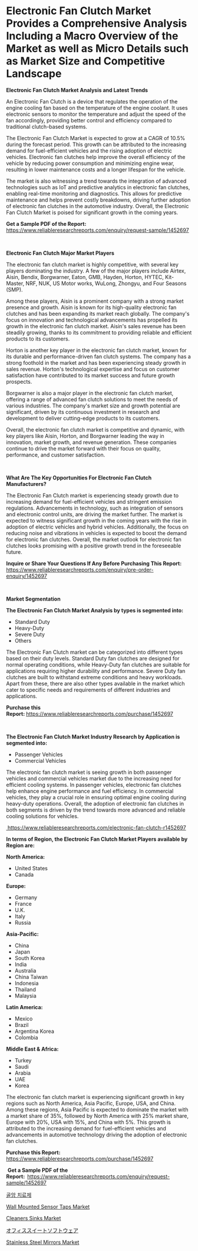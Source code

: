 <p><h1>Electronic Fan Clutch Market Provides a Comprehensive Analysis Including a Macro Overview of the Market as well as Micro Details such as Market Size and Competitive Landscape</h1></p><p><strong>Electronic Fan Clutch Market Analysis and Latest Trends</strong></p>
<p><p>An Electronic Fan Clutch is a device that regulates the operation of the engine cooling fan based on the temperature of the engine coolant. It uses electronic sensors to monitor the temperature and adjust the speed of the fan accordingly, providing better control and efficiency compared to traditional clutch-based systems.</p><p>The Electronic Fan Clutch Market is expected to grow at a CAGR of 10.5% during the forecast period. This growth can be attributed to the increasing demand for fuel-efficient vehicles and the rising adoption of electric vehicles. Electronic fan clutches help improve the overall efficiency of the vehicle by reducing power consumption and minimizing engine wear, resulting in lower maintenance costs and a longer lifespan for the vehicle.</p><p>The market is also witnessing a trend towards the integration of advanced technologies such as IoT and predictive analytics in electronic fan clutches, enabling real-time monitoring and diagnostics. This allows for predictive maintenance and helps prevent costly breakdowns, driving further adoption of electronic fan clutches in the automotive industry. Overall, the Electronic Fan Clutch Market is poised for significant growth in the coming years.</p></p>
<p><strong>Get a Sample PDF of the Report:&nbsp;</strong> <a href="https://www.reliableresearchreports.com/enquiry/request-sample/1452697">https://www.reliableresearchreports.com/enquiry/request-sample/1452697</a></p>
<p>&nbsp;</p>
<p><strong>Electronic Fan Clutch Major Market Players</strong></p>
<p><p>The electronic fan clutch market is highly competitive, with several key players dominating the industry. A few of the major players include Airtex, Aisin, Bendix, Borgwarner, Eaton, GMB, Hayden, Horton, HYTEC, Kit-Master, NRF, NUK, US Motor works, WuLong, Zhongyu, and Four Seasons (SMP).</p><p>Among these players, Aisin is a prominent company with a strong market presence and growth. Aisin is known for its high-quality electronic fan clutches and has been expanding its market reach globally. The company's focus on innovation and technological advancements has propelled its growth in the electronic fan clutch market. Aisin's sales revenue has been steadily growing, thanks to its commitment to providing reliable and efficient products to its customers.</p><p>Horton is another key player in the electronic fan clutch market, known for its durable and performance-driven fan clutch systems. The company has a strong foothold in the market and has been experiencing steady growth in sales revenue. Horton's technological expertise and focus on customer satisfaction have contributed to its market success and future growth prospects.</p><p>Borgwarner is also a major player in the electronic fan clutch market, offering a range of advanced fan clutch solutions to meet the needs of various industries. The company's market size and growth potential are significant, driven by its continuous investment in research and development to deliver cutting-edge products to its customers.</p><p>Overall, the electronic fan clutch market is competitive and dynamic, with key players like Aisin, Horton, and Borgwarner leading the way in innovation, market growth, and revenue generation. These companies continue to drive the market forward with their focus on quality, performance, and customer satisfaction.</p></p>
<p>&nbsp;</p>
<p><strong>What Are The Key Opportunities For Electronic Fan Clutch Manufacturers?</strong></p>
<p><p>The Electronic Fan Clutch market is experiencing steady growth due to increasing demand for fuel-efficient vehicles and stringent emission regulations. Advancements in technology, such as integration of sensors and electronic control units, are driving the market further. The market is expected to witness significant growth in the coming years with the rise in adoption of electric vehicles and hybrid vehicles. Additionally, the focus on reducing noise and vibrations in vehicles is expected to boost the demand for electronic fan clutches. Overall, the market outlook for electronic fan clutches looks promising with a positive growth trend in the foreseeable future.</p></p>
<p><strong>Inquire or Share Your Questions If Any Before Purchasing This Report:</strong> <a href="https://www.reliableresearchreports.com/enquiry/pre-order-enquiry/1452697">https://www.reliableresearchreports.com/enquiry/pre-order-enquiry/1452697</a></p>
<p>&nbsp;</p>
<p><strong>Market Segmentation</strong></p>
<p><strong>The Electronic Fan Clutch Market Analysis by types is segmented into:</strong></p>
<p><ul><li>Standard Duty</li><li>Heavy-Duty</li><li>Severe Duty</li><li>Others</li></ul></p>
<p><p>The Electronic Fan Clutch market can be categorized into different types based on their duty levels. Standard Duty fan clutches are designed for normal operating conditions, while Heavy-Duty fan clutches are suitable for applications requiring higher durability and performance. Severe Duty fan clutches are built to withstand extreme conditions and heavy workloads. Apart from these, there are also other types available in the market which cater to specific needs and requirements of different industries and applications.</p></p>
<p><strong>Purchase this Report:&nbsp;</strong><a href="https://www.reliableresearchreports.com/purchase/1452697">https://www.reliableresearchreports.com/purchase/1452697</a></p>
<p>&nbsp;</p>
<p><strong>The Electronic Fan Clutch Market Industry Research by Application is segmented into:</strong></p>
<p><ul><li>Passenger Vehicles</li><li>Commercial Vehicles</li></ul></p>
<p><p>The electronic fan clutch market is seeing growth in both passenger vehicles and commercial vehicles market due to the increasing need for efficient cooling systems. In passenger vehicles, electronic fan clutches help enhance engine performance and fuel efficiency. In commercial vehicles, they play a crucial role in ensuring optimal engine cooling during heavy-duty operations. Overall, the adoption of electronic fan clutches in both segments is driven by the trend towards more advanced and reliable cooling solutions for vehicles.</p></p>
<p><a href="https://www.reliableresearchreports.com/electronic-fan-clutch-r1452697">&nbsp;https://www.reliableresearchreports.com/electronic-fan-clutch-r1452697</a></p>
<p><strong>In terms of Region, the Electronic Fan Clutch Market Players available by Region are:</strong></p>
<p>
    <p> <strong> North America: </strong>
        <ul>
            <li>United States</li>
            <li>Canada</li>
        </ul>
        </p> 
    <p> <strong> Europe: </strong>
        <ul>
            <li>Germany</li>
            <li>France</li>
            <li>U.K.</li>
            <li>Italy</li>
            <li>Russia</li>
        </ul>
        </p> 
    <p> <strong> Asia-Pacific: </strong>
        <ul>
            <li>China</li>
            <li>Japan</li>
            <li>South Korea</li>
            <li>India</li>
            <li>Australia</li>
            <li>China Taiwan</li>
            <li>Indonesia</li>
            <li>Thailand</li>
            <li>Malaysia</li>
        </ul>
        </p> 
    <p> <strong> Latin America: </strong>
        <ul>
            <li>Mexico</li>
            <li>Brazil</li>
            <li>Argentina Korea</li>
            <li>Colombia</li>
        </ul>
        </p> 
    <p> <strong> Middle East & Africa: </strong>
        <ul>
            <li>Turkey</li>
            <li>Saudi</li>
            <li>Arabia</li>
            <li>UAE</li>
            <li>Korea</li>
        </ul>
    </p>
    </p>
<p><p>The electronic fan clutch market is experiencing significant growth in key regions such as North America, Asia Pacific, Europe, USA, and China. Among these regions, Asia Pacific is expected to dominate the market with a market share of 35%, followed by North America with 25% market share, Europe with 20%, USA with 15%, and China with 5%. This growth is attributed to the increasing demand for fuel-efficient vehicles and advancements in automotive technology driving the adoption of electronic fan clutches.</p></p>
<p><strong>Purchase this Report: </strong><a href="https://www.reliableresearchreports.com/purchase/1452697">https://www.reliableresearchreports.com/purchase/1452697</a></p>
<p>&nbsp;<strong>Get a Sample PDF of the Report:&nbsp;&nbsp;</strong><a href="https://www.reliableresearchreports.com/enquiry/request-sample/1452697">https://www.reliableresearchreports.com/enquiry/request-sample/1452697</a></p>
<p><strong></strong></p>
<p><p><a href="https://github.com/JosefaRice/Market-Research-Report-List-2/blob/main/319671769153.md">골암 치료제</a></p><p><a href="https://github.com/marshallymanow/Market-Research-Report-List-1/blob/main/wall-mounted-sensor-taps-market.md">Wall Mounted Sensor Taps Market</a></p><p><a href="https://github.com/francesprichey/Market-Research-Report-List-1/blob/main/cleaners-sinks-market.md">Cleaners Sinks Market</a></p><p><a href="https://github.com/NikitaBruen/Market-Research-Report-List-2/blob/main/661095954202.md">オフィススイートソフトウェア</a></p><p><a href="https://github.com/caicuccucga/Market-Research-Report-List-1/blob/main/stainless-steel-mirrors-market.md">Stainless Steel Mirrors Market</a></p></p>